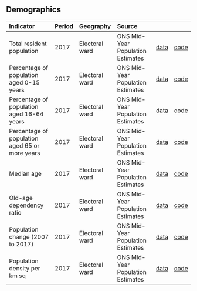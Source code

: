 ## Demographics

| Indicator     | Period        | Geography     | Source        | &nbsp;        | &nbsp;         |
|:------------- |:------------- |:------------- |:------------- |:------------- | :------------- |
| Total resident population | 2017 | Electoral ward | ONS Mid-Year Population Estimates | [data](demographics/total_resident_population.csv) | [code](demographics/R/total_resident_population.R) |
| Percentage of population aged 0-15 years | 2017 | Electoral ward | ONS Mid-Year Population Estimates | [data](demographics/population_0-15_years.csv) | [code](demographics/R/population_0-15_years.R) |
| Percentage of population aged 16-64 years | 2017 | Electoral ward | ONS Mid-Year Population Estimates | [data](demographics/population_16-64_years.csv) | [code](demographics/R/population_16-64_years.R) |
| Percentage of population aged 65 or more years | 2017 | Electoral ward | ONS Mid-Year Population Estimates | [data](demographics/population_65_or_more_years.csv) | [code](demographics/R/population_65_or_more_years.R) |
| Median age | 2017 | Electoral ward | ONS Mid-Year Population Estimates | [data](demographics/median_age.csv) | [code](demographics/R/median_age.R) |
| Old-age dependency ratio | 2017 | Electoral ward | ONS Mid-Year Population Estimates | [data](demographics/old_age_dependency_ratio.csv) | [code](demographics/R/old_age_dependency_ratio.R) |
| Population change (2007 to 2017) | 2017 | Electoral ward | ONS Mid-Year Population Estimates | [data](demographics/population_change.csv) | [code](demographics/R/population_change.R) |
| Population density per km sq | 2017 | Electoral ward | ONS Mid-Year Population Estimates | [data](demographics/population_density.csv) | [code](demographics/R/population_density.R) |
